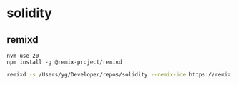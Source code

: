 # solidity


## remixd

`nvm use 20`  
`npm install -g @remix-project/remixd`  

```bash
remixd -s /Users/yg/Developer/repos/solidity --remix-ide https://remix.ethereum.org
```